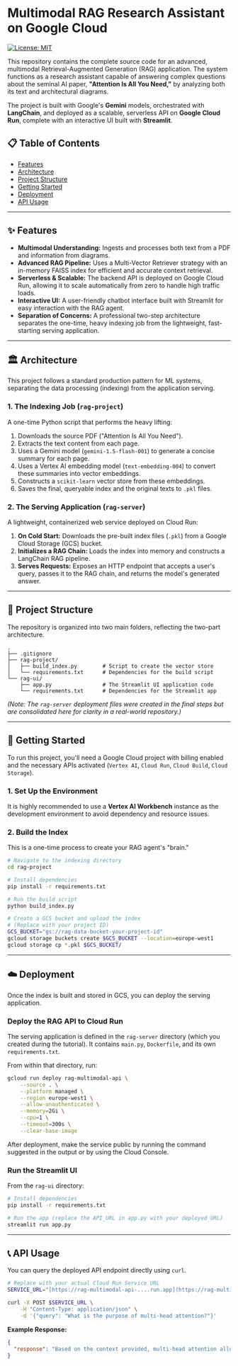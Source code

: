 # Multimodal RAG Research Assistant on Google Cloud

[![License: MIT](https://img.shields.io/badge/License-MIT-yellow.svg)](https://opensource.org/licenses/MIT)

This repository contains the complete source code for an advanced, multimodal Retrieval-Augmented Generation (RAG) application. The system functions as a research assistant capable of answering complex questions about the seminal AI paper, **"Attention Is All You Need,"** by analyzing both its text and architectural diagrams.

The project is built with Google's **Gemini** models, orchestrated with **LangChain**, and deployed as a scalable, serverless API on **Google Cloud Run**, complete with an interactive UI built with **Streamlit**.



## 📋 Table of Contents
- [Features](#-features)
- [Architecture](#-architecture)
- [Project Structure](#-project-structure)
- [Getting Started](#-getting-started)
- [Deployment](#-deployment)
- [API Usage](#-api-usage)

---
## ✨ Features

-   **Multimodal Understanding:** Ingests and processes both text from a PDF and information from diagrams.
-   **Advanced RAG Pipeline:** Uses a Multi-Vector Retriever strategy with an in-memory FAISS index for efficient and accurate context retrieval.
-   **Serverless & Scalable:** The backend API is deployed on Google Cloud Run, allowing it to scale automatically from zero to handle high traffic loads.
-   **Interactive UI:** A user-friendly chatbot interface built with Streamlit for easy interaction with the RAG agent.
-   **Separation of Concerns:** A professional two-step architecture separates the one-time, heavy indexing job from the lightweight, fast-starting serving application.

---
## 🏛️ Architecture

This project follows a standard production pattern for ML systems, separating the data processing (indexing) from the application serving.

### 1. The Indexing Job (`rag-project`)
A one-time Python script that performs the heavy lifting:
1.  Downloads the source PDF ("Attention Is All You Need").
2.  Extracts the text content from each page.
3.  Uses a Gemini model (`gemini-1.5-flash-001`) to generate a concise summary for each page.
4.  Uses a Vertex AI embedding model (`text-embedding-004`) to convert these summaries into vector embeddings.
5.  Constructs a `scikit-learn` vector store from these embeddings.
6.  Saves the final, queryable index and the original texts to `.pkl` files.

### 2. The Serving Application (`rag-server`)
A lightweight, containerized web service deployed on Cloud Run:
1.  **On Cold Start:** Downloads the pre-built index files (`.pkl`) from a Google Cloud Storage (GCS) bucket.
2.  **Initializes a RAG Chain:** Loads the index into memory and constructs a LangChain RAG pipeline.
3.  **Serves Requests:** Exposes an HTTP endpoint that accepts a user's query, passes it to the RAG chain, and returns the model's generated answer.



---
## 📁 Project Structure

The repository is organized into two main folders, reflecting the two-part architecture.

```
.
├── .gitignore
├── rag-project/
│   ├── build_index.py        # Script to create the vector store
│   └── requirements.txt      # Dependencies for the build script
└── rag-ui/
    ├── app.py                # The Streamlit UI application code
    └── requirements.txt      # Dependencies for the Streamlit app
```

*(Note: The `rag-server` deployment files were created in the final steps but are consolidated here for clarity in a real-world repository.)*

---
## 🚀 Getting Started

To run this project, you'll need a Google Cloud project with billing enabled and the necessary APIs activated (`Vertex AI`, `Cloud Run`, `Cloud Build`, `Cloud Storage`).

### 1. Set Up the Environment
It is highly recommended to use a **Vertex AI Workbench** instance as the development environment to avoid dependency and resource issues.

### 2. Build the Index
This is a one-time process to create your RAG agent's "brain."

```bash
# Navigate to the indexing directory
cd rag-project

# Install dependencies
pip install -r requirements.txt

# Run the build script
python build_index.py

# Create a GCS bucket and upload the index
# (Replace with your project ID)
GCS_BUCKET="gs://rag-data-bucket-your-project-id"
gcloud storage buckets create $GCS_BUCKET --location=europe-west1
gcloud storage cp *.pkl $GCS_BUCKET/
```

---
## ☁️ Deployment

Once the index is built and stored in GCS, you can deploy the serving application.

### Deploy the RAG API to Cloud Run

The serving application is defined in the `rag-server` directory (which you created during the tutorial). It contains `main.py`, `Dockerfile`, and its own `requirements.txt`.

From within that directory, run:
```bash
gcloud run deploy rag-multimodal-api \
    --source . \
    --platform managed \
    --region europe-west1 \
    --allow-unauthenticated \
    --memory=2Gi \
    --cpu=1 \
    --timeout=300s \
    --clear-base-image
```

After deployment, make the service public by running the command suggested in the output or by using the Cloud Console.

### Run the Streamlit UI
From the `rag-ui` directory:
```bash
# Install dependencies
pip install -r requirements.txt

# Run the app (replace the API_URL in app.py with your deployed URL)
streamlit run app.py
```

---
## 📞 API Usage

You can query the deployed API endpoint directly using `curl`.

```bash
# Replace with your actual Cloud Run Service URL
SERVICE_URL="[https://rag-multimodal-api-....run.app](https://rag-multimodal-api-....run.app)"

curl -X POST $SERVICE_URL \
    -H "Content-Type: application/json" \
    -d '{"query": "What is the purpose of multi-head attention?"}'
```

**Example Response:**
```json
{
  "response": "Based on the context provided, multi-head attention allows the model to jointly attend to information from different representation subspaces at different positions..."
}
```
